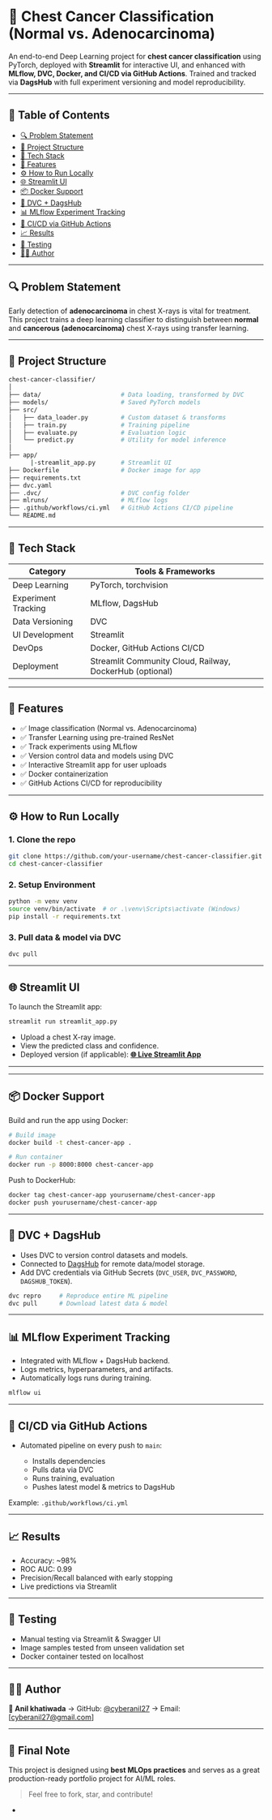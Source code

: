

# 🧠 Chest Cancer Classification (Normal vs. Adenocarcinoma)

An end-to-end Deep Learning project for **chest cancer classification** using PyTorch, deployed with **Streamlit** for interactive UI, and enhanced with **MLflow, DVC, Docker, and CI/CD via GitHub Actions**. Trained and tracked via **DagsHub** with full experiment versioning and model reproducibility.

---

## 📌 Table of Contents

* [🔍 Problem Statement](#-problem-statement)
* [📂 Project Structure](#-project-structure)
* [🧰 Tech Stack](#-tech-stack)
* [🚀 Features](#-features)
* [⚙️ How to Run Locally](#️-how-to-run-locally)
* [🌐 Streamlit UI](#-streamlit-ui)
* [📦 Docker Support](#-docker-support)
* [📁 DVC + DagsHub](#-dvc--dagshub)
* [📊 MLflow Experiment Tracking](#-mlflow-experiment-tracking)
* [🔁 CI/CD via GitHub Actions](#-cicd-via-github-actions)
* [📈 Results](#-results)
* [🧪 Testing](#-testing)
* [🧑‍💻 Author](#-author)

---

## 🔍 Problem Statement

Early detection of **adenocarcinoma** in chest X-rays is vital for treatment. This project trains a deep learning classifier to distinguish between **normal** and **cancerous (adenocarcinoma)** chest X-rays using transfer learning.

---

## 📂 Project Structure

```bash
chest-cancer-classifier/
│
├── data/                      # Data loading, transformed by DVC
├── models/                    # Saved PyTorch models
├── src/
│   ├── data_loader.py         # Custom dataset & transforms
│   ├── train.py               # Training pipeline
│   ├── evaluate.py            # Evaluation logic
│   └── predict.py             # Utility for model inference
│
├── app/
      |-streamlit_app.py       # Streamlit UI
├── Dockerfile                 # Docker image for app
├── requirements.txt
├── dvc.yaml
├── .dvc/                      # DVC config folder
├── mlruns/                    # MLflow logs
├── .github/workflows/ci.yml   # GitHub Actions CI/CD pipeline
└── README.md
```

---

## 🧰 Tech Stack

| Category            | Tools & Frameworks                                       |
| ------------------- | -------------------------------------------------------- |
| Deep Learning       | PyTorch, torchvision                                     |
| Experiment Tracking | MLflow, DagsHub                                          |
| Data Versioning     | DVC                                                      |
| UI Development      | Streamlit                                                |
| DevOps              | Docker, GitHub Actions CI/CD                             |
| Deployment          | Streamlit Community Cloud, Railway, DockerHub (optional) |

---

## 🚀 Features

* ✅ Image classification (Normal vs. Adenocarcinoma)
* ✅ Transfer Learning using pre-trained ResNet
* ✅ Track experiments using MLflow
* ✅ Version control data and models using DVC
* ✅ Interactive Streamlit app for user uploads
* ✅ Docker containerization
* ✅ GitHub Actions CI/CD for reproducibility

---

## ⚙️ How to Run Locally

### 1. Clone the repo

```bash
git clone https://github.com/your-username/chest-cancer-classifier.git
cd chest-cancer-classifier
```

### 2. Setup Environment

```bash
python -m venv venv
source venv/bin/activate  # or .\venv\Scripts\activate (Windows)
pip install -r requirements.txt
```

### 3. Pull data & model via DVC

```bash
dvc pull
```

---

## 🌐 Streamlit UI

To launch the Streamlit app:

```bash
streamlit run streamlit_app.py
```

* Upload a chest X-ray image.
* View the predicted class and confidence.
* Deployed version (if applicable):
  **[🌐 Live Streamlit App](https://chest-cancer-classifier.streamlit.app)**

---


---

## 📦 Docker Support

Build and run the app using Docker:

```bash
# Build image
docker build -t chest-cancer-app .

# Run container
docker run -p 8000:8000 chest-cancer-app
```

Push to DockerHub:

```bash
docker tag chest-cancer-app yourusername/chest-cancer-app
docker push yourusername/chest-cancer-app
```

---

## 📁 DVC + DagsHub

* Uses DVC to version control datasets and models.
* Connected to [DagsHub](https://dagshub.com) for remote data/model storage.
* Add DVC credentials via GitHub Secrets (`DVC_USER`, `DVC_PASSWORD`, `DAGSHUB_TOKEN`).

```bash
dvc repro     # Reproduce entire ML pipeline
dvc pull      # Download latest data & model
```

---

## 📊 MLflow Experiment Tracking

* Integrated with MLflow + DagsHub backend.
* Logs metrics, hyperparameters, and artifacts.
* Automatically logs runs during training.

```bash
mlflow ui
```

---

## 🔁 CI/CD via GitHub Actions

* Automated pipeline on every push to `main`:

  * Installs dependencies
  * Pulls data via DVC
  * Runs training, evaluation
  * Pushes latest model & metrics to DagsHub

Example: `.github/workflows/ci.yml`

---

## 📈 Results

* Accuracy: \~98%
* ROC AUC: 0.99
* Precision/Recall balanced with early stopping
* Live predictions via  Streamlit

---

## 🧪 Testing

* Manual testing via Streamlit & Swagger UI
* Image samples tested from unseen validation set
* Docker container tested on localhost

---

## 🧑‍💻 Author

**👤 Anil khatiwada**
→ GitHub: [@cyberanil27](https://github.com/cyberanil27)
→ Email: [cyberanil27@gmail.com]

---

## 🏁 Final Note

This project is designed using **best MLOps practices** and serves as a great production-ready portfolio project for AI/ML roles.

> Feel free to fork, star, and contribute!

-
